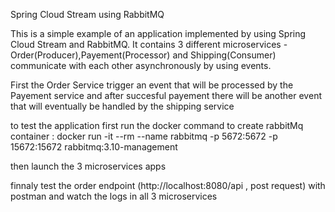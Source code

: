 Spring Cloud Stream using RabbitMQ

This is a simple example of an application  implemented by using  Spring Cloud Stream and RabbitMQ. 
It contains 3 different microservices - Order(Producer),Payement(Processor) and Shipping(Consumer) communicate with each other asynchronously by using events.

First the Order Service trigger an event that will be processed by the Payement service and after succesful payement there will be another event that will eventually be handled by the shipping service


to test the application first run the docker command to create rabbitMq container :
                  docker run -it --rm --name rabbitmq -p 5672:5672 -p 15672:15672 rabbitmq:3.10-management

 then launch the 3 microservices apps

finnaly test the order endpoint (http://localhost:8080/api , post request) with postman and watch the logs in all 3 microservices



                  
